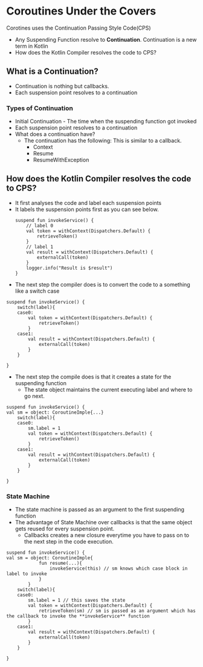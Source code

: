 # Coroutines Under the Covers

Corotines uses the Continuation Passing Style Code(CPS)

-   Any Suspending Function resolve to **Continuation**. Continuation is a new term in Kotlin
-   How does the Kotlin Compiler resolves the code to CPS?
    

## What is a Continuation?

-   Continuation is nothing but callbacks.
-   Each suspension point resolves to a continuation

### Types of Continuation
-   Initial Continuation - The time when the suspending function got invoked
-   Each suspension point resolves to a continuation
-   What does a continuation have?
    -   The continuation has the following: This is similar to a callback.
        -   Context
        -   Resume
        -   ResumeWithException

##  How does the Kotlin Compiler resolves the code to CPS?

-   It first analyses the code and label each suspension points
-   It labels the suspension points first as you can see below.    
    ```aidl
    suspend fun invokeService() {
        // label 0
        val token = withContext(Dispatchers.Default) {
            retrieveToken()
        }
        // label 1
        val result = withContext(Dispatchers.Default) {
            externalCall(token)
        }
        logger.info("Result is $result")
    }
    ```          
-   The next step the compiler does is to convert the code to a something like a switch case

```aidl
suspend fun invokeService() {
    switch(label){
    case0:
        val token = withContext(Dispatchers.Default) {
            retrieveToken()
        }        
    case1:
        val result = withContext(Dispatchers.Default) {
            externalCall(token)
        }
    }

}
```    

-   The next step the compile does is that it creates a state for the suspending function
    -   The state object maintains the current executing label and where to go next.
```aidl
suspend fun invokeService() {
val sm = object: CoroutineImple{...}
    switch(label){
    case0:
        sm.label = 1
        val token = withContext(Dispatchers.Default) {
            retrieveToken()
        }        
    case1:
        val result = withContext(Dispatchers.Default) {
            externalCall(token)
        }
    }

}
```
### State Machine
-   The state machine is passed as an argument to the first suspending function
-   The advantage of State Machine over callbacks is that the same object gets reused for every suspension point.
     -  Callbacks creates a new closure everytime you have to pass on to the next step in the code execution.

```aidl
suspend fun invokeService() {
val sm = object: CoroutineImple{
            fun resume(...){
                invokeService(this) // sm knows which case block in label to invoke 
            }
        }
    switch(label){
    case0:
        sm.label = 1 // this saves the state
        val token = withContext(Dispatchers.Default) {
            retrieveToken(sm) // sm is passed as an argument which has the callback to invoke the **invokeService** function
        }        
    case1:
        val result = withContext(Dispatchers.Default) {
            externalCall(token)
        }
    }

}
```